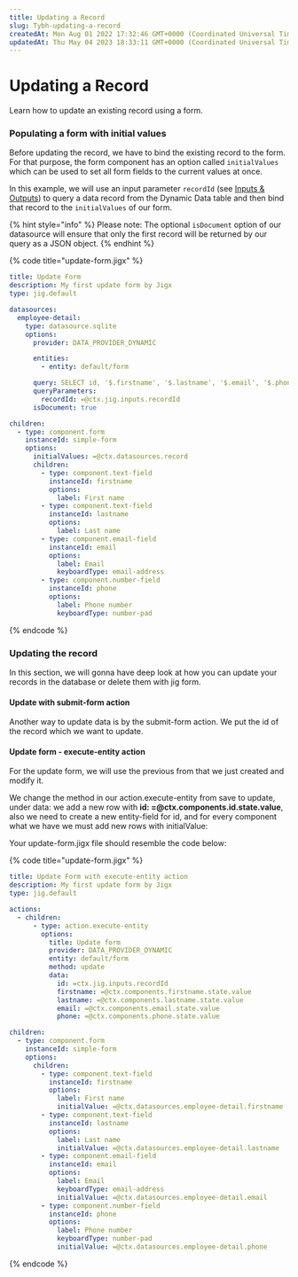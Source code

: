 ```yaml
---
title: Updating a Record
slug: Tybh-updating-a-record
createdAt: Mon Aug 01 2022 17:32:46 GMT+0000 (Coordinated Universal Time)
updatedAt: Thu May 04 2023 18:33:11 GMT+0000 (Coordinated Universal Time)
---
```


# Updating a Record

Learn how to update an existing record using a form.

### Populating a form with initial values

Before updating the record, we have to bind the existing record to the form. For that purpose, the form component has an option called `initialValues` which can be used to set all form fields to the current values at once.

In this example, we will use an input parameter `recordId` (see [Inputs & Outputs](https://docs.jigx.com/passing-data-using-inputs)) to query a data record from the Dynamic Data table and then bind that record to the `initialValues` of our form.

{% hint style="info" %}
&#x20;Please note: The optional `isDocument` option of our datasource will ensure that only the first record will be returned by our query as a JSON object.&#x20;
{% endhint %}

{% code title="update-form.jigx" %}
```yaml
title: Update Form
description: My first update form by Jigx
type: jig.default

datasources:
  employee-detail:
    type: datasource.sqlite
    options:
      provider: DATA_PROVIDER_DYNAMIC

      entities:
        - entity: default/form

      query: SELECT id, '$.firstname', '$.lastname', '$.email', '$.phone' FROM [default/form] WHERE id = @recordId
      queryParameters:
        recordId: =@ctx.jig.inputs.recordId
      isDocument: true

children:
  - type: component.form
    instanceId: simple-form
    options:
      initialValues: =@ctx.datasources.record
      children:
        - type: component.text-field
          instanceId: firstname
          options:
            label: First name
        - type: component.text-field
          instanceId: lastname
          options:
            label: Last name
        - type: component.email-field
          instanceId: email
          options:
            label: Email
            keyboardType: email-address
        - type: component.number-field
          instanceId: phone
          options:
            label: Phone number
            keyboardType: number-pad
```
{% endcode %}

### Updating the record

In this section, we will gonna have deep look at how you can update your records in the database or delete them with jig form.

#### Update with submit-form action

Another way to update data is by the submit-form action. We put the id of the record which we want to update.

#### Update form - execute-entity action

For the update form, we will use the previous from that we just created and modify it.

We change the method in our action.execute-entity from save to update, under data: we add a new row with **id: =@ctx.components.id.state.value**, also we need to create a new entity-field for id, and for every component what we have we must add new rows with initialValue:

Your update-form.jigx file should resemble the code below:

{% code title="update-form.jigx" %}
```yaml
title: Update Form with execute-entity action
description: My first update form by Jigx
type: jig.default

actions:
  - children:
      - type: action.execute-entity
        options:
          title: Update form
          provider: DATA_PROVIDER_DYNAMIC
          entity: default/form
          method: update
          data:
            id: =ctx.jig.inputs.recordId
            firstname: =@ctx.components.firstname.state.value
            lastname: =@ctx.components.lastname.state.value
            email: =@ctx.components.email.state.value
            phone: =@ctx.components.phone.state.value

children:
  - type: component.form
    instanceId: simple-form
    options:
      children:
        - type: component.text-field
          instanceId: firstname
          options:
            label: First name
            initialValue: =@ctx.datasources.employee-detail.firstname
        - type: component.text-field
          instanceId: lastname
          options:
            label: Last name
            initialValue: =@ctx.datasources.employee-detail.lastname
        - type: component.email-field
          instanceId: email
          options:
            label: Email
            keyboardType: email-address
            initialValue: =@ctx.datasources.employee-detail.email
        - type: component.number-field
          instanceId: phone
          options:
            label: Phone number
            keyboardType: number-pad
            initialValue: =@ctx.datasources.employee-detail.phone
```
{% endcode %}

